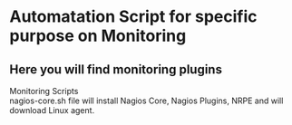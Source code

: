 # Automatation Script for specific purpose on Monitoring
## Here you will find monitoring plugins
Monitoring Scripts <br>
nagios-core.sh file will install Nagios Core, Nagios Plugins, NRPE and will download Linux agent.
